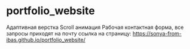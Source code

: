 # portfolio_website
Адаптивная верстка
Scroll анимация
Рабочая контактная форма, все запросы приходят на почту
ссылка на страницу: https://sonya-from-ibas.github.io/portfolio_website/
